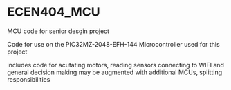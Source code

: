 # ECEN404_MCU
MCU code for senior desgin project

Code for use on the PIC32MZ-2048-EFH-144 Microcontroller used for this project 

includes code for acutating motors, reading sensors connecting to WIFI and general decision making 
may be augmented with additional MCUs, splitting responsibilities 

